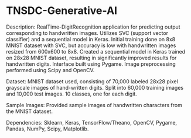 # TNSDC-Generative-AI
Description:
RealTime-DigitRecognition application for predicting output corresponding to handwritten images.
Utilizes SVC (support vector classifier) and a sequential model in Keras.
Initial training done on 8x8 MNIST dataset with SVC, but accuracy is low with handwritten images resized from 600x600 to 8x8.
Created a sequential model in Keras trained on 28x28 MNIST dataset, resulting in significantly improved results for handwritten digits.
Interface built using Pygame.
Image preprocessing performed using Scipy and OpenCV.

Dataset:
MNIST dataset used, consisting of 70,000 labeled 28x28 pixel grayscale images of hand-written digits.
Split into 60,000 training images and 10,000 test images.
10 classes, one for each digit.

Sample Images:
Provided sample images of handwritten characters from the MNIST dataset.

Dependencies:
Sklearn, Keras, TensorFlow/Theano, OpenCV, Pygame, Pandas, NumPy, Scipy, Matplotlib.






